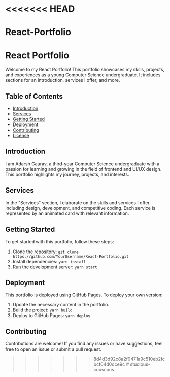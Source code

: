 <<<<<<< HEAD
=======
# React-Portfolio
# React Portfolio

Welcome to my React Portfolio! This portfolio showcases my skills, projects, and experiences as a young Computer Science undergraduate. It includes sections for an introduction, services I offer, and more.

## Table of Contents

- [Introduction](#introduction)
- [Services](#services)
- [Getting Started](#getting-started)
- [Deployment](#deployment)
- [Contributing](#contributing)
- [License](#license)

## Introduction

I am Adarsh Gaurav, a third-year Computer Science undergraduate with a passion for learning and growing in the field of frontend and UI/UX design. This portfolio highlights my journey, projects, and interests.

## Services

In the "Services" section, I elaborate on the skills and services I offer, including design, development, and competitive coding. Each service is represented by an animated card with relevant information.

## Getting Started

To get started with this portfolio, follow these steps:

1. Clone the repository: `git clone https://github.com/YourUsername/React-Portfolio.git`
2. Install dependencies: `yarn install`
3. Run the development server: `yarn start`

## Deployment

This portfolio is deployed using GitHub Pages. To deploy your own version:

1. Update the necessary content in the portfolio.
2. Build the project: `yarn build`
3. Deploy to GitHub Pages: `yarn deploy`

## Contributing

Contributions are welcome! If you find any issues or have suggestions, feel free to open an issue or submit a pull request.


>>>>>>> 8d4d3d92c8a2f0471a9c510eb2fcbcf04d0dce9c
#   s t u d i o u s - c o u s c o u s  
 